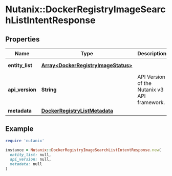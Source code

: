 # Nutanix::DockerRegistryImageSearchListIntentResponse

## Properties

| Name | Type | Description | Notes |
| ---- | ---- | ----------- | ----- |
| **entity_list** | [**Array&lt;DockerRegistryImageStatus&gt;**](DockerRegistryImageStatus.md) |  | [optional][readonly] |
| **api_version** | **String** | API Version of the Nutanix v3 API framework. | [default to &#39;3.1.0&#39;] |
| **metadata** | [**DockerRegistryListMetadata**](DockerRegistryListMetadata.md) |  |  |

## Example

```ruby
require 'nutanix'

instance = Nutanix::DockerRegistryImageSearchListIntentResponse.new(
  entity_list: null,
  api_version: null,
  metadata: null
)
```

